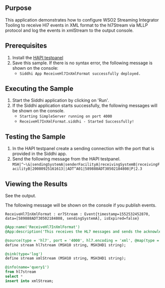 ## Purpose

This application demonstrates how to configure WSO2 Streaming Integrator Tooling to receive Hl7 events in XML format to the hl7Stream via MLLP protocol and log the events in xmlStream to the output console.

## Prerequisites

1. Install the [HAPI testpanel](https://hapifhir.github.io/hapi-hl7v2/hapi-testpanel/install.html)
2. Save this sample. If there is no syntax error, the following message is shown on the console:
    - `Siddhi App ReceiveHl7InXmlFormat successfully deployed.`

## Executing the Sample

1. Start the Siddhi application by clicking on 'Run'.
2. If the Siddhi application starts successfully, the following messages will be shown on the console.
    - `Starting SimpleServer running on port 4000`
    - `ReceiveHl7InXmlFormat.siddhi - Started Successfully!`

## Testing the Sample

1. In the HAPI testpanel create a sending connection with the port that is provided in the Siddhi app.
2. Send the following message from the HAPI testpanel.
`MSH|^~\&|sendingSystemA|senderFacilityA|receivingSystemB|receivingFacilityB|20080925161613||ADT^A01|589888ADT30502184808|P|2.3`

## Viewing the Results

See the output.

The following message will be shown on the console if you publish events.

`ReceiveHl7InXmlFormat : er7Stream : Event{timestamp=1552532452870, data=[589888ADT30502184808, sendingSystemA], isExpired=false}`

```sql
@App:name('ReceiveHl7InXmlFormat')
@App:description('This receives the HL7 messages and sends the acknowledgement message to the client using the MLLP protocol and custom xml mapping.')

@source(type = 'hl7', port = '4000', hl7.encoding = 'xml', @map(type = 'xml', namespaces = 'ns=urn:hl7-org:v2xml', @attributes(MSH10 = "ns:MSH/ns:MSH.10", MSH3HD1 = "ns:MSH/ns:MSH.3/ns:HD.1")))
define stream hl7stream (MSH10 string, MSH3HD1 string);

@sink(type='log')
define stream xmlStream (MSH10 string, MSH3HD1 string);

@info(name='query1')
from hl7stream
select *
insert into xmlStream;
```
